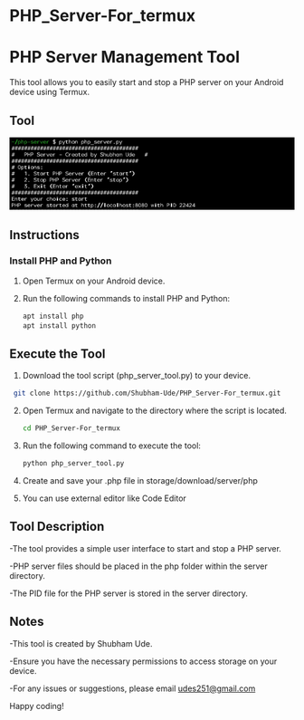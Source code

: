 # PHP_Server-For_termux
# PHP Server Management Tool

This tool allows you to easily start and stop a PHP server on your Android device using Termux.
## Tool
  ![Tool Image](Images/php_screen_1.jpg)
## Instructions

### Install PHP and Python

1. Open Termux on your Android device.

2. Run the following commands to install PHP and Python:

   ```bash
   apt install php
   apt install python

## Execute the Tool

1. Download the tool script (php_server_tool.py) to your device.
  ```bash
   git clone https://github.com/Shubham-Ude/PHP_Server-For_termux.git
```
2. Open Termux and navigate to the directory where the script is located.
   ```bash
   cd PHP_Server-For_termux
   ```
3. Run the following command to execute the tool:

   ```bash
   python php_server_tool.py
4. Create and save your .php file in storage/download/server/php
5. You can use external editor like Code Editor 

## Tool Description

-The tool provides a simple user interface to start and stop a PHP server.

-PHP server files should be placed in the php folder within the server directory.

-The PID file for the PHP server is stored in the server directory.

## Notes

-This tool is created by Shubham Ude.

-Ensure you have the necessary permissions to access storage on your device.

-For any issues or suggestions, please email udes251@gmail.com

Happy coding!
